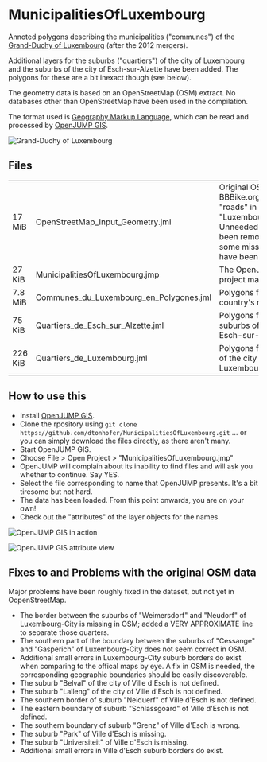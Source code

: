 MunicipalitiesOfLuxembourg
==========================

Annoted polygons describing the municipalities ("communes") of the
[Grand-Duchy of Luxembourg](http://en.wikipedia.org/wiki/Luxembourg) (after the 2012 mergers).

Additional layers for the suburbs ("quartiers") of the city of Luxembourg and the suburbs of the city of Esch-sur-Alzette have been added. 
The polygons for these are a bit inexact though (see below).

The geometry data is based on an OpenStreetMap (OSM) extract. No databases other than
OpenStreetMap have been used in the compilation.
 
The format used is [Geography Markup Language](http://en.wikipedia.org/wiki/Geography_Markup_Language), 
which can be read and processed by [OpenJUMP GIS](http://www.openjump.org/).

![Grand-Duchy of Luxembourg](https://raw.github.com/dtonhofer/MunicipalitiesOfLuxembourg/master/images/Municipalities_Screenshot.png "Grand-Duchy of Luxembourg")

Files
-----

<table>

<tr>
<td>17 MiB</td>
<td>OpenStreetMap_Input_Geometry.jml</td>
<td>Original OSM data from BBBike.org (The "roads" in "Luxembourg.osm.gz"). Unneeded lines have been removed and some missing lines have been added</td>
</tr>

<tr>
<td>27 KiB</td>
<td>MunicipalitiesOfLuxembourg.jmp</td>
<td>The OpenJUMP GIS project master file</td>
</tr>

<tr>
<td>7.8 MiB</td>
<td>Communes_du_Luxembourg_en_Polygones.jml</td>
<td>Polygons for the country's municipalities</td>
</tr>

<tr>
<td>75 KiB</td>
<td>Quartiers_de_Esch_sur_Alzette.jml</td>
<td>Polygons for the suburbs of the city of Esch-sur-Alzette</td>
</tr>

<tr>
<td>226 KiB</td>
<td>Quartiers_de_Luxembourg.jml</td>
<td>Polygons for suburbs of the city of Luxembourg</td>
</tr>

</table>

How to use this
---------------

   * Install [OpenJUMP GIS](http://www.openjump.org/).
   * Clone the rpository using `git clone https://github.com/dtonhofer/MunicipalitiesOfLuxembourg.git` ... or you can 
     simply download the files directly, as there aren't many.
   * Start OpenJUMP GIS.
   * Choose File > Open Project > "MunicipalitiesOfLuxembourg.jmp"
   * OpenJUMP will complain about its inability to find files and will ask you whether to continue. Say YES.
   * Select the file corresponding to name that OpenJUMP presents. It's a bit tiresome but not hard.
   * The data has been loaded. From this point onwards, you are on your own!
   * Check out the "attributes" of the layer objects for the names.
   
![OpenJUMP GIS in action](https://raw.github.com/dtonhofer/MunicipalitiesOfLuxembourg/master/images/Successful_Load.png "OpenJUMP GIS in action")

![OpenJUMP GIS attribute view](https://raw.github.com/dtonhofer/MunicipalitiesOfLuxembourg/master/images/Attributes.png "OpenJUMP GIS attribute view")

Fixes to and Problems with the original OSM data
------------------------------------------------

Major problems have been roughly fixed in the dataset, but not yet in OopenStreetMap.
 
   * The border between the suburbs of "Weimersdorf" and "Neudorf" of Luxembourg-City is missing in OSM; added
     a VERY APPROXIMATE line to separate those quarters. 
   * The southern part of the boundary between the suburbs of "Cessange" and "Gasperich" of Luxembourg-City 
     does not seem correct in OSM.
   * Additional small errors in Luxembourg-City suburb borders do exist when comparing to the offical maps by eye. 
     A fix in OSM is needed, the corresponding geographic boundaries should be easily discoverable.
   * The suburb "Belval" of the city of Ville d'Esch is not defined.
   * The suburb "Lalleng" of the city of Ville d'Esch is not defined.
   * The southern border of suburb "Neiduerf" of Ville d'Esch is not defined. 
   * The eastern boundary of suburb "Schlassgoard" of Ville d'Esch is not defined. 
   * The southern boundary of suburb "Grenz" of Ville d'Esch is wrong.
   * The suburb "Park" of Ville d'Esch is missing.
   * The suburb "Universiteit" of Ville d'Esch is missing.
   * Additional small errors in Ville d'Esch suburb borders do exist.
